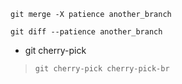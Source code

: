 
`git merge -X patience another_branch`

`git diff --patience another_branch`

* git cherry-pick

> `git cherry-pick cherry-pick-br`



